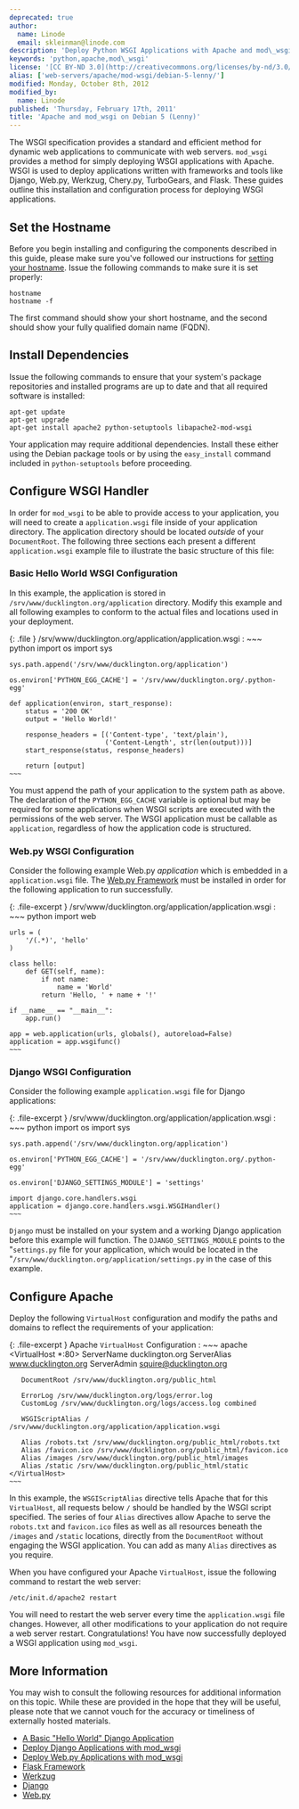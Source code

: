 ```yaml
---
deprecated: true
author:
  name: Linode
  email: skleinman@linode.com
description: 'Deploy Python WSGI Applications with Apache and mod\_wsgi'
keywords: 'python,apache,mod\_wsgi'
license: '[CC BY-ND 3.0](http://creativecommons.org/licenses/by-nd/3.0/us/)'
alias: ['web-servers/apache/mod-wsgi/debian-5-lenny/']
modified: Monday, October 8th, 2012
modified_by:
  name: Linode
published: 'Thursday, February 17th, 2011'
title: 'Apache and mod_wsgi on Debian 5 (Lenny)'
---
```




The WSGI specification provides a standard and efficient method for dynamic web applications to communicate with web servers. `mod_wsgi` provides a method for simply deploying WSGI applications with Apache. WSGI is used to deploy applications written with frameworks and tools like Django, Web.py, Werkzug, Chery.py, TurboGears, and Flask. These guides outline this installation and configuration process for deploying WSGI applications.

Set the Hostname
----------------

Before you begin installing and configuring the components described in this guide, please make sure you've followed our instructions for [setting your hostname](/docs/getting-started#sph_set-the-hostname). Issue the following commands to make sure it is set properly:

    hostname
    hostname -f

The first command should show your short hostname, and the second should show your fully qualified domain name (FQDN).

Install Dependencies
--------------------

Issue the following commands to ensure that your system's package repositories and installed programs are up to date and that all required software is installed:

    apt-get update
    apt-get upgrade
    apt-get install apache2 python-setuptools libapache2-mod-wsgi

Your application may require additional dependencies. Install these either using the Debian package tools or by using the `easy_install` command included in `python-setuptools` before proceeding.

Configure WSGI Handler
----------------------

In order for `mod_wsgi` to be able to provide access to your application, you will need to create a `application.wsgi` file inside of your application directory. The application directory should be located *outside* of your `DocumentRoot`. The following three sections each present a different `application.wsgi` example file to illustrate the basic structure of this file:

### Basic Hello World WSGI Configuration

In this example, the application is stored in `/srv/www/ducklington.org/application` directory. Modify this example and all following examples to conform to the actual files and locations used in your deployment.

{: .file }
/srv/www/ducklington.org/application/application.wsgi
:   ~~~ python
    import os
    import sys

    sys.path.append('/srv/www/ducklington.org/application')

    os.environ['PYTHON_EGG_CACHE'] = '/srv/www/ducklington.org/.python-egg'

    def application(environ, start_response):
        status = '200 OK'
        output = 'Hello World!'

        response_headers = [('Content-type', 'text/plain'),
                            ('Content-Length', str(len(output)))]
        start_response(status, response_headers)

        return [output]
    ~~~

You must append the path of your application to the system path as above. The declaration of the `PYTHON_EGG_CACHE` variable is optional but may be required for some applications when WSGI scripts are executed with the permissions of the web server. The WSGI application must be callable as `application`, regardless of how the application code is structured.

### Web.py WSGI Configuration

Consider the following example Web.py *application* which is embedded in a `application.wsgi` file. The [Web.py Framework](/docs/websites/frameworks/webpy-on-ubuntu-12-04-precise-pangolin/) must be installed in order for the following application to run successfully.

{: .file-excerpt }
/srv/www/ducklington.org/application/application.wsgi
:   ~~~ python
    import web

    urls = (
        '/(.*)', 'hello'
    )

    class hello:        
        def GET(self, name):
            if not name: 
                name = 'World'
            return 'Hello, ' + name + '!'

    if __name__ == "__main__":
        app.run()

    app = web.application(urls, globals(), autoreload=False)
    application = app.wsgifunc()
    ~~~

### Django WSGI Configuration

Consider the following example `application.wsgi` file for Django applications:

{: .file-excerpt }
/srv/www/ducklington.org/application/application.wsgi
:   ~~~ python
    import os
    import sys

    sys.path.append('/srv/www/ducklington.org/application')

    os.environ['PYTHON_EGG_CACHE'] = '/srv/www/ducklington.org/.python-egg'

    os.environ['DJANGO_SETTINGS_MODULE'] = 'settings'

    import django.core.handlers.wsgi
    application = django.core.handlers.wsgi.WSGIHandler()
    ~~~

`Django` must be installed on your system and a working Django application before this example will function. The `DJANGO_SETTINGS_MODULE` points to the "`settings.py` file for your application, which would be located in the "`/srv/www/ducklington.org/application/settings.py` in the case of this example.

Configure Apache
----------------

Deploy the following `VirtualHost` configuration and modify the paths and domains to reflect the requirements of your application:

{: .file-excerpt }
Apache `VirtualHost` Configuration
:   ~~~ apache
    <VirtualHost *:80>
       ServerName ducklington.org
       ServerAlias www.ducklington.org
       ServerAdmin squire@ducklington.org

       DocumentRoot /srv/www/ducklington.org/public_html

       ErrorLog /srv/www/ducklington.org/logs/error.log 
       CustomLog /srv/www/ducklington.org/logs/access.log combined

       WSGIScriptAlias / /srv/www/ducklington.org/application/application.wsgi

       Alias /robots.txt /srv/www/ducklington.org/public_html/robots.txt
       Alias /favicon.ico /srv/www/ducklington.org/public_html/favicon.ico
       Alias /images /srv/www/ducklington.org/public_html/images 
       Alias /static /srv/www/ducklington.org/public_html/static
    </VirtualHost>
    ~~~

In this example, the `WSGIScriptAlias` directive tells Apache that for this `VirtualHost`, all requests below `/` should be handled by the WSGI script specified. The series of four `Alias` directives allow Apache to serve the `robots.txt` and `favicon.ico` files as well as all resources beneath the `/images` and `/static` locations, directly from the `DocumentRoot` without engaging the WSGI application. You can add as many `Alias` directives as you require.

When you have configured your Apache `VirtualHost`, issue the following command to restart the web server:

    /etc/init.d/apache2 restart

You will need to restart the web server every time the `application.wsgi` file changes. However, all other modifications to your application do not require a web server restart. Congratulations! You have now successfully deployed a WSGI application using `mod_wsgi`.

More Information
----------------

You may wish to consult the following resources for additional information on this topic. While these are provided in the hope that they will be useful, please note that we cannot vouch for the accuracy or timeliness of externally hosted materials.

- [A Basic "Hello World" Django Application](http://appgallery.appspot.com/about_app?app_id=agphcHBnYWxsZXJ5chMLEgxBcHBsaWNhdGlvbnMYvw8M)
- [Deploy Django Applications with mod\_wsgi](/docs/websites/frameworks/django-apache-and-modwsgi-on-centos-5/)
- [Deploy Web.py Applications with mod\_wsgi](/docs/websites/frameworks/webpy-on-ubuntu-12-04-precise-pangolin/)
- [Flask Framework](http://flask.pocoo.org/)
- [Werkzug](http://werkzeug.pocoo.org/)
- [Django](http://www.djangoproject.com/)
- [Web.py](http://webpy.org/)



